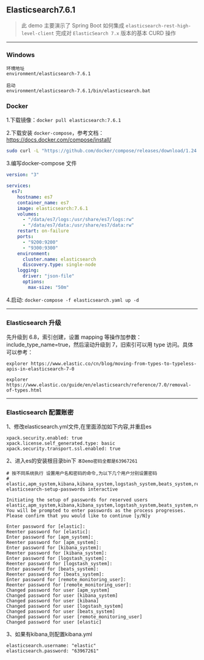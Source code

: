 ## Elasticsearch7.6.1

> 此 demo 主要演示了 Spring Boot 如何集成 `elasticsearch-rest-high-level-client` 完成对 `ElasticSearch 7.x` 版本的基本
> CURD 操作
---

### Windows

```shell
环境地址
environment/elasticsearch-7.6.1

启动
environment/elasticsearch-7.6.1/bin/elasticsearch.bat
```

### Docker

1.下载镜像：`docker pull elasticsearch:7.6.1`

2.下载安装 `docker-compose`，参考文档： https://docs.docker.com/compose/install/

```bash
sudo curl -L "https://github.com/docker/compose/releases/download/1.24.1/docker-compose-$(uname -s)-$(uname -m)" -o /usr/local/bin/docker-compose
```

3.编写docker-compose 文件

```yaml
version: "3"

services:
  es7:
    hostname: es7
    container_name: es7
    image: elasticsearch:7.6.1
    volumes:
      - "/data/es7/logs:/usr/share/es7/logs:rw"
      - "/data/es7/data:/usr/share/es7/data:rw"
    restart: on-failure
    ports:
      - "9200:9200"
      - "9300:9300"
    environment:
      cluster.name: elasticsearch
      discovery.type: single-node
    logging:
      driver: "json-file"
      options:
        max-size: "50m"
```

4.启动: `docker-compose -f elasticsearch.yaml up -d`

---

### Elasticsearch 升级

先升级到 6.8，索引创建，设置 mapping 等操作加参数：include_type_name=true，然后滚动升级到 7，旧索引可以用 type 访问。具体可以参考：

```shell
explorer https://www.elastic.co/cn/blog/moving-from-types-to-typeless-apis-in-elasticsearch-7-0
```

```shell
explorer https://www.elastic.co/guide/en/elasticsearch/reference/7.0/removal-of-types.html
```

---

### Elasticsearch 配置账密

1、修改elasticsearch.yml文件,在里面添加如下内容,并重启es

```shell
xpack.security.enabled: true
xpack.license.self_generated.type: basic
xpack.security.transport.ssl.enabled: true
```

2、进入es的安装根目录bin下 `本Demo密码全都是63967261`

```shell
# 按不同系统执行 设置用户名和密码的命令,为以下几个用户分别设置密码
# elastic,apm_system,kibana,kibana_system,logstash_system,beats_system,remote_monitoring_user
elasticsearch-setup-passwords interactive

Initiating the setup of passwords for reserved users elastic,apm_system,kibana,kibana_system,logstash_system,beats_system,remote_monitoring_user.
You will be prompted to enter passwords as the process progresses.
Please confirm that you would like to continue [y/N]y

Enter password for [elastic]: 
Reenter password for [elastic]: 
Enter password for [apm_system]: 
Reenter password for [apm_system]: 
Enter password for [kibana_system]: 
Reenter password for [kibana_system]: 
Enter password for [logstash_system]: 
Reenter password for [logstash_system]: 
Enter password for [beats_system]: 
Reenter password for [beats_system]: 
Enter password for [remote_monitoring_user]: 
Reenter password for [remote_monitoring_user]: 
Changed password for user [apm_system]
Changed password for user [kibana_system]
Changed password for user [kibana]
Changed password for user [logstash_system]
Changed password for user [beats_system]
Changed password for user [remote_monitoring_user]
Changed password for user [elastic]
```

3、如果有kibana,则配置kibana.yml

```shell
elasticsearch.username: "elastic"
elasticsearch.password: "63967261"
```